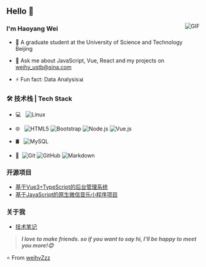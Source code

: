 ## Hello 👋

<img align="right" alt="GIF" src="https://raw.githubusercontent.com/JoeyBling/JoeyBling/master/pic/pusheencode.gif" />

### I'm Haoyang Wei


- 🌱 A graduate student at the University of Science and Technology Beijing
- 💬 Ask me about JavaScript, Vue, React and my projects on [weihy_ustb@sina.com](weihy_ustb@sina.com)

- ⚡ Fun fact: Data Analysis📊

### 🛠 技术栈 | Tech Stack

- 💻 &#160; 
![Linux](https://img.shields.io/badge/-Linux-333333?style=flat&logo=Linux&logoColor=FCC624)

- 🌐 &#160; ![HTML5](https://img.shields.io/badge/-HTML5-333333?style=flat&logo=HTML5)
![Bootstrap](https://img.shields.io/badge/-Bootstrap-333333?style=flat&logo=bootstrap&logoColor=563D7C)
![Node.js](https://img.shields.io/badge/-Node.js-333333?style=flat&logo=node.js)
![Vue.js](https://img.shields.io/badge/-VueJS-333333?style=flat&logo=Vue.js)
- 🛢 &#160; ![MySQL](https://img.shields.io/badge/-MySQL-333333?style=flat&logo=mysql)

- 🔧 &#160;![Git](https://img.shields.io/badge/-Git-333333?style=flat&logo=git)
![GitHub](https://img.shields.io/badge/-GitHub-333333?style=flat&logo=github)
![Markdown](https://img.shields.io/badge/-Markdown-333333?style=flat&logo=markdown)

### 开源项目
- [基于Vue3+TypeScript的后台管理系统](https://github.com/weihyZzz/vue3cms)
- [基于JavaScript的原生微信音乐小程序项目](https://github.com/weihyZzz/weihyMusic)


### 关于我
- [技术笔记](https://juejin.cn/user/655771724415006)

> ***I love to make friends. so if you want to say hi, I'll be happy to meet you more!😊***

⭐️ From [weihyZzz](https://github.com/weihyZzz)
